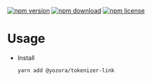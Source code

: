 [![npm version](https://img.shields.io/npm/v/@yozora/tokenizer-link.svg)](https://www.npmjs.com/package/@yozora/tokenizer-link)
[![npm download](https://img.shields.io/npm/dm/@yozora/tokenizer-link.svg)](https://www.npmjs.com/package/@yozora/tokenizer-link)
[![npm license](https://img.shields.io/npm/l/@yozora/tokenizer-link.svg)](https://www.npmjs.com/package/@yozora/tokenizer-link)


# Usage

  * Install
    ```console
    yarn add @yozora/tokenizer-link
    ```
